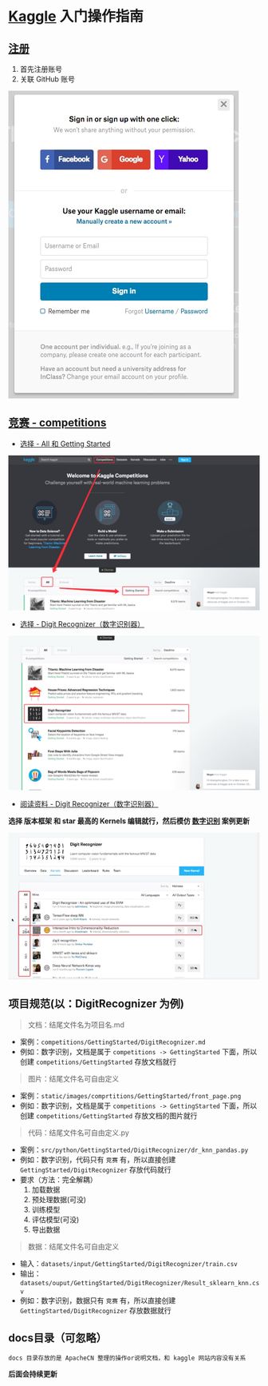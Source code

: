 # [Kaggle](https://www.kaggle.com) 入门操作指南

## [注册](https://www.kaggle.com/?login=true)

1. 首先注册账号
2. 关联 GitHub 账号

![](../static/images/doc/login.jpg)

## [竞赛 - competitions](https://www.kaggle.com/competitions)

* [选择 - All 和 Getting Started](https://www.kaggle.com/competitions?sortBy=deadline&group=all&page=1&pageSize=20&segment=gettingStarted)

![](..//static/images/doc/All-GettingStarted.jpg)

* [选择 - Digit Recognizer（数字识别器）](https://www.kaggle.com/c/digit-recognizer)

![](../static/images/doc/choose-digit-recognizer.jpg)

* [阅读资料 - Digit Recognizer（数字识别器）](https://www.kaggle.com/c/digit-recognizer)

**选择 版本框架 和 star 最高的 Kernels 编辑就行，然后模仿 [**数字识别**](../competitions/GettingStarted/DigitRecognizer.md) 案例更新**

![](/static/images/doc/read-digit-recognizer.jpg)

## 项目规范(以：DigitRecognizer 为例)

> 文档：结尾文件名为项目名.md

* 案例：`competitions/GettingStarted/DigitRecognizer.md`
* 例如：数字识别，文档是属于 `competitions -> GettingStarted` 下面，所以创建 `competitions/GettingStarted` 存放文档就行

> 图片：结尾文件名可自由定义

* 案例：`static/images/comprtitions/GettingStarted/front_page.png`
* 例如：数字识别，文档是属于 `competitions -> GettingStarted` 下面，所以创建 `competitions/GettingStarted` 存放文档的图片就行


> 代码：结尾文件名可自由定义.py

* 案例：`src/python/GettingStarted/DigitRecognizer/dr_knn_pandas.py`
* 例如：数字识别，代码只有 `竞赛` 有，所以直接创建 `GettingStarted/DigitRecognizer` 存放代码就行
* 要求（方法：完全解耦）
    1. 加载数据
    2. 预处理数据(可没)
    3. 训练模型
    4. 评估模型(可没)
    5. 导出数据

> 数据：结尾文件名可自由定义

* 输入：`datasets/input/GettingStarted/DigitRecognizer/train.csv`
* 输出：`datasets/ouput/GettingStarted/DigitRecognizer/Result_sklearn_knn.csv`
* 例如：数字识别，数据只有 `竞赛` 有，所以直接创建 `GettingStarted/DigitRecognizer` 存放数据就行

## docs目录（可忽略）

`docs 目录存放的是 ApacheCN 整理的操作or说明文档，和 kaggle 网站内容没有关系`

**后面会持续更新**
